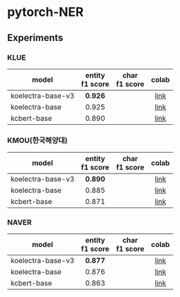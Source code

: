 # pytorch-NER

## Experiments

### KLUE

model | entity<br>f1 score | char<br>f1 score | colab
-- | :--: | :--: | :--:
koelectra-base-v3 | **0.926** |  | [link](https://colab.research.google.com/drive/1dCsFmOeUZAR7DY6jJNITyG8AeP9RTzdM?usp=sharing)
koelectra-base | 0.925 |  | [link](https://colab.research.google.com/drive/1aKCaI_c_Mg8f0DK4cgOIVEsTRO_0avEp?usp=sharing)
kcbert-base | 0.890 |  | [link](https://colab.research.google.com/drive/1uJxX6pRsi9O13J7agSrf6bpTIfxLOJg1?usp=sharing)

### KMOU(한국해양대)

model | entity<br>f1 score | char<br>f1 score | colab
-- | :--: | :--: | :--:
koelectra-base-v3 | **0.890** |  | [link](https://colab.research.google.com/drive/1e_35D_WigNDu48mO1MjkRjpb-jCgouxt?usp=sharing)
koelectra-base | 0.885 |  | [link](https://colab.research.google.com/drive/10B0HdxH0HnLz9UidRlztp0CTvN3EtEXc?usp=sharing)
kcbert-base | 0.871 |  | [link](https://colab.research.google.com/drive/1Dg08ZjLu4T1LjwCoAnc0XW-eU2olTPz-?usp=sharing)

### NAVER

model | entity<br>f1 score | char<br>f1 score | colab
-- | :--: | :--: | :--:
koelectra-base-v3 | **0.877** |  | [link](https://colab.research.google.com/drive/1LuiGHDkJnpWyOkN7FUqzCNXWi9fpYvH8?usp=sharing)
koelectra-base | 0.876 |  | [link](https://colab.research.google.com/drive/1wL5al6DPTbP3IceX1I993v-1G3Q8kJwE?usp=sharing)
kcbert-base | 0.863 |  | [link](https://colab.research.google.com/drive/19B4HneG4BUJK_Nac6PAt6SfLB4Q-tzXs?usp=sharing)

